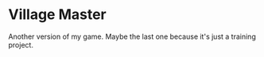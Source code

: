 # Village Master

Another version of my game. Maybe the last one because it's just a training project.
